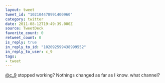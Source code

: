 ```yaml
---
layout: tweet
tweet_id: "102104478991400960"
category: twitter
date: 2011-08-12T19:49:39.000Z
source: TweetDeck
favorite_count: 0
retweet_count: 0
is_reply: true
in_reply_to_id: "102092599438999552"
in_reply_to_user: c_9
tags:
- tweet
---
```


[@c_9](https://twitter.com/@c_9) stopped working? Nothings changed as far as I know. what channel?
